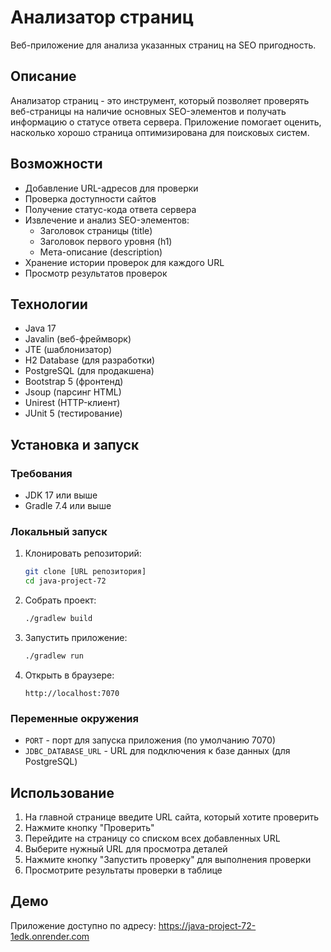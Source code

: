 # Анализатор страниц

Веб-приложение для анализа указанных страниц на SEO пригодность.

## Описание

Анализатор страниц - это инструмент, который позволяет проверять веб-страницы на наличие основных SEO-элементов и получать информацию о статусе ответа сервера. Приложение помогает оценить, насколько хорошо страница оптимизирована для поисковых систем.

## Возможности

- Добавление URL-адресов для проверки
- Проверка доступности сайтов
- Получение статус-кода ответа сервера
- Извлечение и анализ SEO-элементов:
  - Заголовок страницы (title)
  - Заголовок первого уровня (h1)
  - Мета-описание (description)
- Хранение истории проверок для каждого URL
- Просмотр результатов проверок

## Технологии

- Java 17
- Javalin (веб-фреймворк)
- JTE (шаблонизатор)
- H2 Database (для разработки)
- PostgreSQL (для продакшена)
- Bootstrap 5 (фронтенд)
- Jsoup (парсинг HTML)
- Unirest (HTTP-клиент)
- JUnit 5 (тестирование)

## Установка и запуск

### Требования

- JDK 17 или выше
- Gradle 7.4 или выше

### Локальный запуск

1. Клонировать репозиторий:
   ```bash
   git clone [URL репозитория]
   cd java-project-72
   ```

2. Собрать проект:
   ```bash
   ./gradlew build
   ```

3. Запустить приложение:
   ```bash
   ./gradlew run
   ```

4. Открыть в браузере:
   ```
   http://localhost:7070
   ```

### Переменные окружения

- `PORT` - порт для запуска приложения (по умолчанию 7070)
- `JDBC_DATABASE_URL` - URL для подключения к базе данных (для PostgreSQL)

## Использование

1. На главной странице введите URL сайта, который хотите проверить
2. Нажмите кнопку "Проверить"
3. Перейдите на страницу со списком всех добавленных URL
4. Выберите нужный URL для просмотра деталей
5. Нажмите кнопку "Запустить проверку" для выполнения проверки
6. Просмотрите результаты проверки в таблице

## Демо

Приложение доступно по адресу: https://java-project-72-1edk.onrender.com
